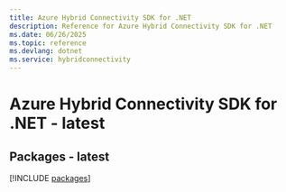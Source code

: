 ```yaml
---
title: Azure Hybrid Connectivity SDK for .NET
description: Reference for Azure Hybrid Connectivity SDK for .NET
ms.date: 06/26/2025
ms.topic: reference
ms.devlang: dotnet
ms.service: hybridconnectivity
---
```

# Azure Hybrid Connectivity SDK for .NET - latest
## Packages - latest
[!INCLUDE [packages](hybrid-connectivity-index.md)]